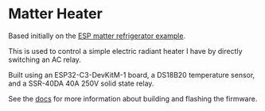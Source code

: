 # Matter Heater

Based initially on the [ESP matter refrigerator example](https://github.com/espressif/esp-matter/tree/96dc30b06e6330f84716f1954d51dd966486b071/examples/refrigerator).

This is used to control a simple electric radiant heater I have by directly switching an AC relay.

Built using an ESP32-C3-DevKitM-1 board, a DS18B20 temperature sensor, and a SSR-40DA 40A 250V solid state relay.

See the [docs](https://docs.espressif.com/projects/esp-matter/en/latest/esp32c3/developing.html) for more information about building and flashing the firmware.
